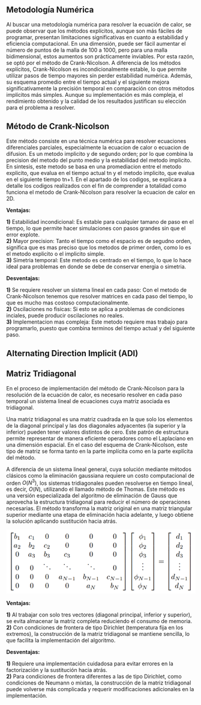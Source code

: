 ## Metodología Numérica 

Al buscar una metodología numérica para resolver la ecuación de calor, se puede observar que los métodos explícitos, aunque son más fáciles de programar, presentan limitaciones significativas  en cuanto a estabilidad y eficiencia computacional. En una dimensión, puede ser fácil aumentar el número de puntos de la malla de 100 a 1000, pero para una malla bidimensional, estos aumentos son prácticamente inviables.  Por esta razón, se optó por el método de Crank-Nicolson. A diferencia de los métodos explícitos, Crank-Nicolson es incondicionalmente estable, lo que permite utilizar pasos de tiempo mayores sin perder estabilidad numérica. Además, su esquema promedio entre el tiempo actual y el siguiente mejora significativamente la precisión temporal en comparación con otros métodos implícitos más simples. Aunque su implementación es más compleja, el rendimiento obtenido y la calidad de los resultados justifican su elección para el problema a resolver.

## Método de Crank-Nicolson

Este método consiste en una técnica numérica para resolver ecuaciones diferenciales parciales, especialmente la ecuacion de calor o ecuacion de difusion. Es un metodo implicito y de segundo orden; por lo que combina la precision del metodo del punto medio y la estabilidad del metodo implicito. 
En sintesis, este metodo se basa en una promediacion entre el metodo explicito, que evalua  en el tiempo actual tn y el metodo implicito, que evalua en el siguiente tiempo tn+1. 
En el apartado de los codigos, se explicara a detalle los codigos realizados con el fin de comprender a totalidad como funciona el metodo de Crank-Nicolson para resolver la ecuacion de calor en 2D. 

**Ventajas:**

**1)** Estabilidad incondicional: Es estable para cualquier tamano de paso en el tiempo, lo que permite hacer simulaciones con pasos grandes sin que el error explote.\
**2)** Mayor precision: Tanto el tiempo como el espacio es de segudno orden, significa que es mas preciso que los metodos de primer orden, como lo es el metodo explicito o el implicito simple.\
**3)** Simetria temporal: Este metodo es centrado en el tiempo, lo que lo hace ideal para problemas en donde se debe de conservar energia o simetria. 

**Desventajas:**

**1)** Se requiere resolver un sistema lineal en cada paso: Con el metodo de Crank-Nicolson tenemos que resolver matrices en cada paso del tiempo, lo que es mucho mas costoso computacionalmente.\
**2)** Oscilaciones no fisicas: Si esto se aplica a problemas de condiciones inciales, puede producir oscilaciones no reales.\
**3)** Implementacion mas compleja: Este metodo requiere mas trabajo para programarlo, puesto que combina terminos del tiempo actual y del siguiente paso.

## Alternating Direction Implicit (ADI)



 ## Matriz Tridiagonal
 En el proceso de implementación del método de Crank-Nicolson para la resolución de la ecuación de calor, es necesario resolver en cada paso temporal un sistema lineal de ecuaciones cuya matriz asociada es tridiagonal. 

 Una matriz tridiagonal es una matriz cuadrada en la que solo los elementos de la diagonal principal y las dos diagonales adyacentes (la superior y la inferior) pueden tener valores distintos de cero. Este patrón de estructura permite representar de manera eficiente operadores como el Laplaciano en una dimensión espacial. En el caso del esquema de Crank-Nicolson, este tipo de matriz se forma tanto en la parte implícita como en la parte explícita del método.

 A diferencia de un sistema lineal general, cuya solución mediante métodos clásicos como la eliminación gaussiana requiere un costo computacional de orden $O(N^3)$, los sistemas tridiagonales pueden resolverse en tiempo lineal, es decir, $O(N)$, utilizando el llamado método de Thomas. Este método es una versión especializada del algoritmo de eliminación de Gauss que aprovecha la estructura tridiagonal para reducir el número de operaciones necesarias. El método transforma la matriz original en una matriz triangular superior mediante una etapa de eliminación hacia adelante, y luego obtiene la solución aplicando sustitución hacia atrás.

![Forma general del método de Thomas](imagenes/thomas.png)

 **Ventajas:**
 
 **1)** Al trabajar con solo tres vectores (diagonal principal, inferior y superior), se evita almacenar la matriz completa reduciendo el consumo de memoria.\
 **2)** Con condiciones de frontera de tipo Dirichlet (temperatura fija en los extremos), la construcción de la matriz tridiagonal se mantiene sencilla, lo que facilita la implementación del algoritmo.

 **Desventajas:**
 
 **1)** Requiere una implementación cuidadosa para evitar errores en la factorización y la sustitución hacia atrás.\
 **2)** Para condiciones de frontera diferentes a las de tipo Dirichlet, como condiciones de Neumann o mixtas, la construcción de la matriz tridiagonal puede volverse más complicada y requerir modificaciones adicionales en la implementación.
